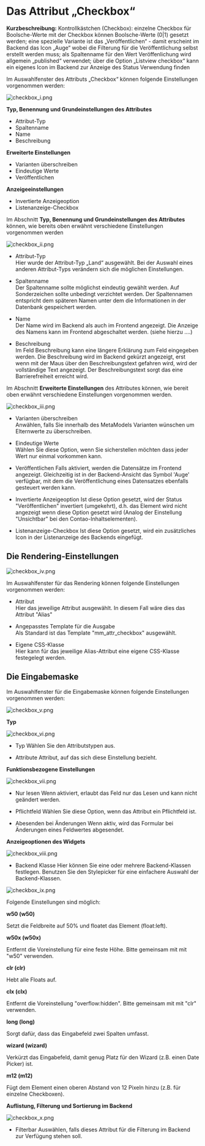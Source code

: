 # Das Attribut „Checkbox“

**Kurzbeschreibung:**
Kontrollkästchen (Checkbox): einzelne Checkbox für Boolsche-Werte mit der Checkbox können Boolsche-Werte (0|1) gesetzt werden; eine spezielle Variante ist das „Veröffentlichen“ - damit erscheint im Backend das Icon „Auge“ wobei die Filterung für die Veröffentlichung selbst erstellt werden muss; als Spaltenname für den Wert Veröffenlichung wird allgemein „published“ verwendet; über die Option „Listview checkbox“ kann ein eigenes Icon im Backend zur Anzeige des Status Verwendung finden

Im Auswahlfenster des Attributs „Checkbox“ können folgende Einstellungen vorgenommen werden:

![checkbox_i.png](checkbox_i.png)

**Typ, Benennung und Grundeinstellungen des Attributes**

- Attribut-Typ
- Spaltenname
- Name
- Beschreibung


**Erweiterte Einstellungen**

- Varianten überschreiben
- Eindeutige Werte
- Veröffentlichen


**Anzeigeeinstellungen**

- Invertierte Anzeigeoption
- Listenanzeige-Checkbox


Im Abschnitt **Typ, Benennung und Grundeinstellungen des Attributes** können, wie bereits oben erwähnt verschiedene Einstellungen vorgenommen werden

![checkbox_ii.png](checkbox_ii.png)

- Attribut-Typ <br/>
Hier wurde der Attribut-Typ „Land“ ausgewählt. Bei der Auswahl eines anderen Attribut-Typs verändern sich die möglichen Einstellungen.

- Spaltenname <br/>
Der Spaltenname sollte möglichst eindeutig gewählt werden. Auf Sonderzeichen sollte unbedingt verzichtet werden. Der Spaltennamen entspricht dem späteren Namen unter dem die Informationen in der Datenbank gespeichert werden.

- Name <br/>
Der Name wird im Backend als auch im Frontend angezeigt. Die Anzeige des Namens kann im Frontend abgeschaltet werden. (siehe hierzu ....)

- Beschreibung <br/>
Im Feld Beschreibung kann eine längere Erklärung zum Feld eingegeben werden. Die Beschreibung wird im Backend gekürzt angezeigt, erst wenn mit der Maus über den Beschreibungstext gefahren wird, wird der vollständige Text angezeigt.
Der Beschreibungstext sorgt das eine Barrierefreiheit erreicht wird.


Im Abschnitt **Erweiterte Einstellungen** des Attributes können, wie bereit oben erwähnt verschiedene Einstellungen vorgenommen werden.

![checkbox_iii.png](checkbox_iii.png)

- Varianten überschreiben <br/>
  Anwählen, falls Sie innerhalb des MetaModels Varianten wünschen um Elternwerte zu überschreiben.

- Eindeutige Werte <br/>
  Wählen Sie diese Option, wenn Sie sicherstellen möchten dass jeder Wert nur einmal vorkommen kann.

- Veröffentlichen
Falls aktiviert, werden die Datensätze im Frontend angezeigt. Gleichzeitig ist in der Backend-Ansicht das Symbol 'Auge' verfügbar, mit dem die Veröffentlichung eines Datensatzes ebenfalls gesteuert werden kann.

- Invertierte Anzeigeoption
Ist diese Option gesetzt, wird der Status "Veröffentlichen" invertiert (umgekehrt), d.h. das Element wird nicht angezeigt wenn diese Option gesetzt wird (Analog der Einstellung "Unsichtbar" bei den Contao-Inhaltselementen).

- Listenanzeige-Checkbox 
Ist diese Option gesetzt, wird ein zusätzliches Icon in der Listenanzeige des Backends eingefügt.


## Die Rendering-Einstellungen

![checkbox_iv.png](checkbox_iv.png)

Im Auswahlfenster für das Rendering können folgende Einstellungen vorgenommen werden:

- Attribut <br/>
  Hier das jeweilige Attribut ausgewählt. In diesem Fall wäre dies das Attribut "Alias"

- Angepasstes Template für die Ausgabe <br/>
  Als Standard ist das Template "mm_attr_checkbox" ausgewählt.

- Eigene CSS-Klasse <br/>
  Hier kann für das jeweilige Alias-Attribut eine eigene CSS-Klasse festegelegt werden.


## Die Eingabemaske

Im Auswahlfenster für die Eingabemaske können folgende Einstellungen vorgenommen werden:

![checkbox_v.png](checkbox_v.png)

**Typ**

![checkbox_vi.png](checkbox_vi.png)

- Typ
Wählen Sie den Attributstypen aus.

- Attribute
Attribut, auf das sich diese Einstellung bezieht.




**Funktionsbezogene Einstellungen**

![checkbox_vii.png](checkbox_vii.png)

- Nur lesen
Wenn aktiviert, erlaubt das Feld nur das Lesen und kann nicht geändert werden.

- Pflichtfeld
Wählen Sie diese Option, wenn das Attribut ein Pflichtfeld ist. 

- Abesenden bei Änderungen
Wenn aktiv, wird das Formular bei Änderungen eines Feldwertes abgesendet.


**Anzeigeoptionen des Widgets**

![checkbox_viii.png](checkbox_viii.png)

- Backend Klasse
Hier können Sie eine oder mehrere Backend-Klassen festlegen. Benutzen Sie den Stylepicker für eine einfachere Auswahl der Backend-Klassen.

![checkbox_ix.png](checkbox_ix.png)


Folgende Einstellungen sind möglich:

**w50 (w50)**

Setzt die Feldbreite auf 50% und floatet das Element (float:left).

**w50x (w50x)**

Entfernt die Voreinstellung für eine feste Höhe. Bitte gemeinsam mit mit "w50" verwenden.

**clr (clr)**

Hebt alle Floats auf.

**clx (clx)**

Entfernt die Voreinstellung "overflow:hidden". Bitte gemeinsam mit mit "clr" verwenden.

**long (long)**

Sorgt dafür, dass das Eingabefeld zwei Spalten umfasst.

**wizard (wizard)**

Verkürzt das Eingabefeld, damit genug Platz für den Wizard (z.B. einen Date Picker) ist.

**m12 (m12)**

Fügt dem Element einen oberen Abstand von 12 Pixeln hinzu (z.B. für einzelne Checkboxen).


**Auflistung, Filterung und Sortierung im Backend**

![checkbox_x.png](checkbox_x.png)

- Filterbar
Auswählen, falls dieses Attribut für die Filterung im Backend zur Verfügung stehen soll.